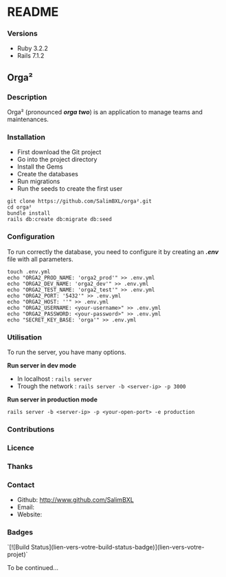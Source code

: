# README

### Versions
* Ruby 3.2.2
* Rails 7.1.2

## Orga²


### Description
Orga² (pronounced ***orga two***) is an application to manage teams and maintenances.

### Installation
* First download the Git project
* Go into the project directory
* Install the Gems
* Create the databases
* Run migrations
* Run the seeds to create the first user
```
git clone https://github.com/SalimBXL/orga².git
cd orga²
bundle install
rails db:create db:migrate db:seed
```

### Configuration
To run correctly the database, you need to configure it by creating an ***.env*** file with all parameters.
```
touch .env.yml
echo "ORGA2_PROD_NAME: 'orga2_prod'" >> .env.yml
echo "ORGA2_DEV_NAME: 'orga2_dev'" >> .env.yml
echo "ORGA2_TEST_NAME: 'orga2_test'" >> .env.yml
echo "ORGA2_PORT: '5432'" >> .env.yml
echo "ORGA2_HOST: ''" >> .env.yml
echo "ORGA2_USERNAME: <your-username>" >> .env.yml
echo "ORGA2_PASSWORD: <your-password>" >> .env.yml
echo "SECRET_KEY_BASE: 'orga'" >> .env.yml
```


### Utilisation
To run the server, you have many options.

**Run server in dev mode** 
* In localhost : `rails server`
* Trough the network : `rails server -b <server-ip> -p 3000`

**Run server in production mode**
```
rails server -b <server-ip> -p <your-open-port> -e production
```


### Contributions
<TODO>


### Licence
<TODO>


### Thanks
<TODO>


### Contact
* Github: http://www.github.com/SalimBXL
* Email: <TODO>
* Website: <TODO>


### Badges
<TODO>
`[![Build Status](lien-vers-votre-build-status-badge)](lien-vers-votre-projet)`

To be continued...